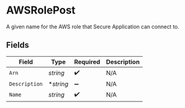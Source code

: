# AWSRolePost

A given name for the AWS role that Secure Application can connect to.


## Fields

| Field              | Type               | Required           | Description        |
| ------------------ | ------------------ | ------------------ | ------------------ |
| `Arn`              | *string*           | :heavy_check_mark: | N/A                |
| `Description`      | **string*          | :heavy_minus_sign: | N/A                |
| `Name`             | *string*           | :heavy_check_mark: | N/A                |